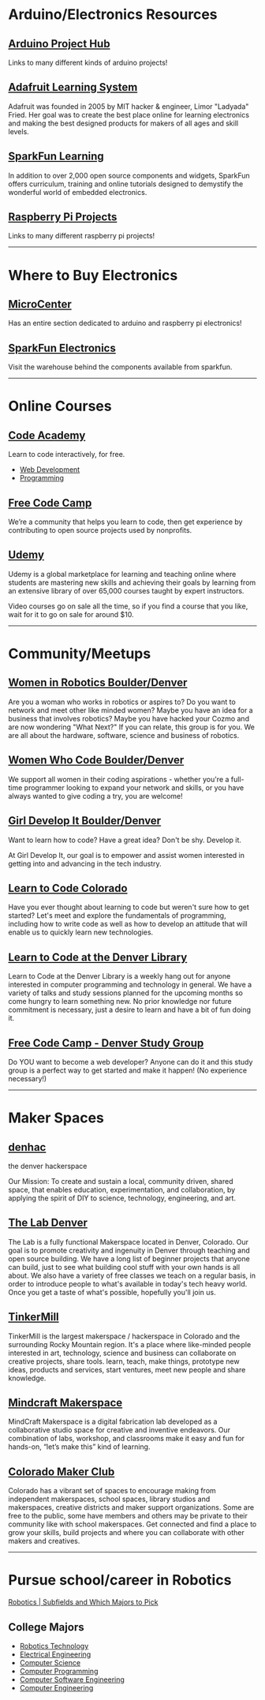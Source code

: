 # Arduino/Electronics Resources

## [Arduino Project Hub](https://create.arduino.cc/projecthub)

Links to many different kinds of arduino projects!

## [Adafruit Learning System](https://learn.adafruit.com/)

Adafruit was founded in 2005 by MIT hacker & engineer, Limor "Ladyada" Fried. Her goal was to create the best place online for learning electronics and making the best designed products for makers of all ages and skill levels.

## [SparkFun Learning](https://learn.sparkfun.com/)

In addition to over 2,000 open source components and widgets, SparkFun offers curriculum, training and online tutorials designed to demystify the wonderful world of embedded electronics.

## [Raspberry Pi Projects](https://projects.raspberrypi.org/en/)

Links to many different raspberry pi projects!

---

# Where to Buy Electronics

## [MicroCenter](https://www.google.com/maps/place/Micro+Center/@39.6373132,-104.8982839,17z/data=!3m1!4b1!4m5!3m4!1s0x876c8705e06ce591:0xd53bb66b3780828f!8m2!3d39.6373132!4d-104.8960899)

Has an entire section dedicated to arduino and raspberry pi electronics!

## [SparkFun Electronics](https://www.google.com/maps/place/SparkFun+Electronics/@40.0905756,-105.18703,17z/data=!3m1!4b1!4m5!3m4!1s0x876bf1d19e47af97:0x32d9afade8780ee5!8m2!3d40.0905756!4d-105.184836)

Visit the warehouse behind the components available from sparkfun.

---

# Online Courses

## [Code Academy](https://www.codecademy.com/)

Learn to code interactively, for free.

* [Web Development](https://www.codecademy.com/catalog/subject/web-development)
* [Programming](https://www.codecademy.com/catalog/subject/programming)

## [Free Code Camp](https://www.freecodecamp.org/)

We’re a community that helps you learn to code, then get experience by contributing to open source projects used by nonprofits.

## [Udemy](https://www.udemy.com/)

Udemy is a global marketplace for learning and teaching online where students are mastering new skills and achieving their goals by learning from an extensive library of over 65,000 courses taught by expert instructors.

Video courses go on sale all the time, so if you find a course that you like, wait for it to go on sale for around $10.

---

# Community/Meetups

## [Women in Robotics Boulder/Denver](https://www.meetup.com/Women-in-Robotics-Boulder-Denver/)

Are you a woman who works in robotics or aspires to? Do you want to network and meet other like minded women? Maybe you have an idea for a business that involves robotics? Maybe you have hacked your Cozmo and are now wondering "What Next?" If you can relate, this group is for you. We are all about the hardware, software, science and business of robotics.

## [Women Who Code Boulder/Denver](https://www.meetup.com/Women-Who-Code-Boulder-Denver/)

We support all women in their coding aspirations - whether you're a full-time programmer looking to expand your network and skills, or you have always wanted to give coding a try, you are welcome!

## [Girl Develop It Boulder/Denver](https://www.meetup.com/Girl-Develop-It-Boulder-Denver/)

Want to learn how to code? Have a great idea? Don't be shy. Develop it.

At Girl Develop It, our goal is to empower and assist women interested in getting into and advancing in the tech industry.

## [Learn to Code Colorado](https://www.meetup.com/learn-to-code-colorado/)

Have you ever thought about learning to code but weren't sure how to get started? Let's meet and explore the fundamentals of programming, including how to write code as well as how to develop an attitude that will enable us to quickly learn new technologies.

## [Learn to Code at the Denver Library](https://www.meetup.com/learntocodedenver/)

Learn to Code at the Denver Library is a weekly hang out for anyone interested in computer programming and technology in general. We have a variety of talks and study sessions planned for the upcoming months so come hungry to learn something new. No prior knowledge nor future commitment is necessary, just a desire to learn and have a bit of fun doing it.

## [Free Code Camp - Denver Study Group](https://www.meetup.com/Free-Code-Camp-Denver-Study-Group/)

Do YOU want to become a web developer? Anyone can do it and this study group is a perfect way to get started and make it happen! (No experience necessary!)

---

# Maker Spaces

## [denhac](https://denhac.org/)

the denver hackerspace

Our Mission: To create and sustain a local, community driven, shared space, that enables education, experimentation, and collaboration, by applying the spirit of DIY to science, technology, engineering, and art.

## [The Lab Denver](http://thelabdenver.org/)

The Lab is a fully functional Makerspace located in Denver, Colorado. Our goal is to promote creativity and ingenuity in Denver through teaching and open source building. We have a long list of beginner projects that anyone can build, just to see what building cool stuff with your own hands is all about. We also have a variety of free classes we teach on a regular basis, in order to introduce people to what's available in today's tech heavy world. Once you get a taste of what's possible, hopefully you'll join us.

## [TinkerMill](http://www.tinkermill.org/)

TinkerMill is the largest makerspace / hackerspace in Colorado and the surrounding Rocky Mountain region. It's a place where like-minded people interested in art, technology, science and business can collaborate on creative projects, share tools. learn, teach, make things, prototype new ideas, products and services, start ventures, meet new people and share knowledge.

## [Mindcraft Makerspace](https://mindcraftmakerspace.com/)

MindCraft Makerspace is a digital fabrication lab developed as a collaborative studio space for creative and inventive endeavors.  Our combination of labs, workshop, and classrooms make it easy and fun for hands-on, “let’s make this” kind of learning.

## [Colorado Maker Club](http://coloradomakerhub.org/)

Colorado has a vibrant set of spaces to encourage making from independent makerspaces, school spaces, library studios and makerspaces, creative districts and maker support organizations. Some are free to the public, some have members and others may be private to their community like with school makerspaces. Get connected and find a place to grow your skills, build projects and where you can collaborate with other makers and creatives.

---

# Pursue school/career in Robotics

[Robotics | Subfields and Which Majors to Pick](https://www.youtube.com/watch?v=4Yb8mwGmFdg)

## College Majors

* [Robotics Technology](https://bigfuture.collegeboard.org/majors/engineering-technologies-robotics-technology)
* [Electrical Engineering](https://bigfuture.collegeboard.org/majors/engineering-electrical-electronics-communications-engineering-electrical-engineering)
* [Computer Science](https://bigfuture.collegeboard.org/majors/computer-information-sciences-computer-science)
* [Computer Programming](https://bigfuture.collegeboard.org/majors/computer-information-sciences-computer-programming-general)
* [Computer Software Engineering](https://bigfuture.collegeboard.org/majors/engineering-computer-engineering-computer-software-engineering)
* [Computer Engineering](https://bigfuture.collegeboard.org/majors/computer-engineering-general)
